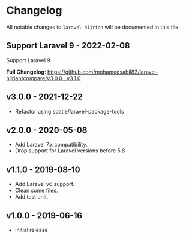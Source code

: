 # Changelog

All notable changes to `laravel-hijrian` will be documented in this file.

## Support Laravel 9 - 2022-02-08

Support Laravel 9

**Full Changelog**: https://github.com/mohamedsabil83/laravel-hijrian/compare/v3.0.0...v3.1.0

## v3.0.0 - 2021-12-22

- Refactor using spatie/laravel-package-tools

## v2.0.0 - 2020-05-08

- Add Laravel 7.x compatibility.
- Drop support for Laravel versions before 5.8

## v1.1.0 - 2019-08-10

- Add Laravel v6 support.
- Clean some files.
- Add test unit.

## v1.0.0 - 2019-06-16

- initial release
